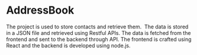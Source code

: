 # AddressBook
The project is used to store contacts and retrieve them. 
The data is stored in a JSON file and retrieved using Restful APIs.
The data is fetched from the frontend and sent to the backend through API.
The frontend is crafted using React and the backend is developed using node.js.
